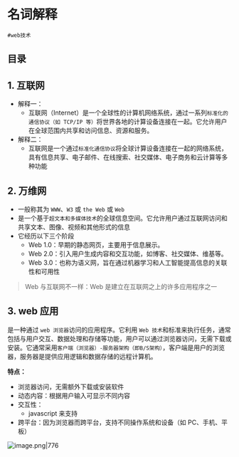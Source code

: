 
# 名词解释

`#web技术`


## 目录
<!-- toc -->
 ## 1. 互联网 

- 解释一：
	- 互联网（Internet）是一个全球性的计算机网络系统，通过一系列`标准化的通信协议（如 TCP/IP 等）`将世界各地的计算设备连接在一起。它允许用户在全球范围内共享和访问信息、资源和服务。
- 解释二：
	- 互联网是一个通过`标准化通信协议`将全球计算设备连接在一起的网络系统，具有信息共享、电子邮件、在线搜索、社交媒体、电子商务和云计算等多种功能

## 2. 万维网

- 一般称其为 `WWW`、`W3` 或 `the Web` 或 `Web` 
- 是一个基于`超文本和多媒体技术`的全球信息空间。它允许用户通过互联网访问和共享文本、图像、视频和其他形式的信息
- 它经历以下三个阶段
   - Web 1.0：早期的静态网页，主要用于信息展示。
   - Web 2.0：引入用户生成内容和交互功能，如博客、社交媒体、维基等。
   - Web 3.0：也称为语义网，旨在通过机器学习和人工智能提高信息的关联性和可用性

> Web 与互联网不一样：Web 是建立在互联网之上的许多应用程序之一

## 3. web 应用

是一种通过 `web 浏览器`访问的应用程序。它利用 `Web 技术`和标准来执行任务，通常包括与用户交互、数据处理和存储等功能，用户可以通过浏览器访问，无需下载或安装。它通常采用`客户端（浏览器）-服务器架构（即B/S架构）`，客户端是用户的浏览器，服务器是提供应用逻辑和数据存储的远程计算机。

**特点：**

- 浏览器访问，无需额外下载或安装软件
- 动态内容：根据用户输入可显示不同内容
- 交互性：
	- javascript 来支持
- 跨平台：因为浏览器而跨平台，支持不同操作系统和设备（如 PC、手机、平板）

![image.png|776](https://832-1310531898.cos.ap-beijing.myqcloud.com/yuque/34cffa574854ba3eac6cd1e59a715885.png)
